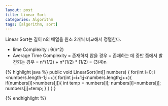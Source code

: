 ```yaml
---
layout: post
title: Linear Sort
categories: Algorithm
tags: [algorithm, sort]
---
```

Linear Sort는 길이 n의 배열을 원소 2개씩 비교해서 정렬한다.
+ Iime Complexity : θ(n^2)
+ Average Time Complexity = 존재하지 않을 경우 + 존재하는 데 중반 쯤에서 발견되는 경우  = n*(1/2) + n*(1/2) * (1/2) = (3/4)n

{% highlight java %}
public void LinearSort(int[] numbers) {
		for(int i=0; i <numbers.length-1;i++){
			for(int j=i+1;j<numbers.length;j++){
				if(numbers[i]>numbers[j]){
					int temp = numbers[i];
					numbers[i]=numbers[j];
					numbers[j]=temp;
				}
			}
		}
	}

{% endhighlight %}
